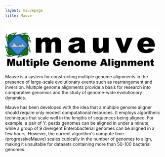 ```yaml
---
layout: mauvepage
title: Mauve
---
```


![The Mauve logo](mauve_logo2.png)

Mauve is a system for constructing multiple genome alignments in the presence of large-scale evolutionary events such as rearrangement and inversion. Multiple genome alignments provide a basis for research into comparative genomics and the study of genome-wide evolutionary dynamics. 

Mauve has been developed with the idea that a multiple genome aligner should require only modest computational resources. It employs algorithmic techniques that scale well in the lengths of sequences being aligned. For example, a pair of Y. pestis genomes can be aligned in under a minute, while a group of 9 divergent Enterobacterial genomes can be aligned in a few hours. However, the current algorithm's compute time (progressiveMauve) scales cubically in the number of genomes to align, making it unsuitable for datasets containing more than 50-100 bacterial genomes.

